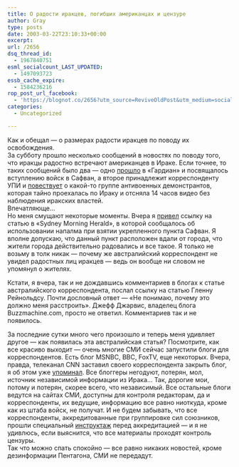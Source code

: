```yaml
---
title: О радости иракцев, погибших американцах и цензуре
author: Gray
type: posts
date: 2003-03-22T23:10:33+00:00
excerpt:
url: /2656
dsq_thread_id:
  - 1967840751
esml_socialcount_LAST_UPDATED:
  - 1497093723
essb_cache_expire:
  - 1584236216
rop_post_url_facebook:
  - 'https://blognot.co/2656?utm_source=ReviveOldPost&utm_medium=social&utm_campaign=ReviveOldPost'
categories:
  - Uncategorized

---
```








Как и обещал &#8212; о размерах радости иракцев по поводу их освобождения.  
За субботу прошло несколько сообщений в новостях по поводу того, что иракцы радостно встречают американцев в Ираке. Если точнее, то таких сообщений было два &#8212; одно <a href="http://www.guardian.co.uk/Iraq/Story/0,2763,919642,00.html" target="_blank">прошло</a> в &#171;Гардиан&#187; и посвящалось вступлению войск в Сафван, а второе принадлежит корреспонденту УПИ и <a href="http://www.upi.com/view.cfm?StoryID=20030321-023627-5923r" target="_blank">повествует</a> о какой-то группе антивоенных демонстрантов, которая тайно проехалась по Ираку и отсняла 14 часов видео без наблюдения иракских властей.  
Впечатляюще&#8230;  
Но меня смущают некоторые моменты. Вчера я <a href="http://www.searchengines.ru/blog/archives/000429.html" target="_blank">привел</a> ссылку на статью в &#171;Sydney Morning Herald&#187;, в которой сообщалось об использовании напалма при взятии укрепленного пункта Сафван. Я вполне допускаю, что данный пункт расположен вдали от города, что жители города действительно радовались и все такое. Я только не возьму в толк никак &#8212; почему же австралийский корреспондент не увидел радостных лиц иракцев &#8212; ведь он вообще ни словом не упомянул о жителях.

Кстати, я вчера, так и не дождавшись комментариев в блогах к статье австралийского корреспондента, послал ссылку на статью Гленну Рейнольдсу. Почти дословный ответ &#8212; &#171;Не понимаю, почему это должно меня расстроить&#187;. Джефф Джарвис, владелец блога Buzzmachine.com, просто не ответил. Комментариев так и не появилось.

За последние сутки много чего произошло и теперь меня удивляет другое &#8212; как появилась эта австралийская статья? Посмотрите, как все красиво выходит &#8212; очень многие СМИ сейчас запустили блоги для корреспондентов. Есть блог MSNBC, BBC, FoxTV, еще некоторых. Вчера, правда, телеканал CNN заставил своего корреспондента закрыть блог, я об этом уже <a href="http://www.searchengines.ru/blog/archives/000431.html" target="_blank">упоминал</a>. Все блоггеры негодуют, потерян, мол, источник независимой информации из Ирака&#8230; Так, дорогие мои, потому и потерян, скорее всего, что независимый. Все остальные блоги ведутся на сайтах СМИ, доступны для контроля редакторам, да и корреспонденты, их ведущие, информацию все равно ниоткуда, кроме как из штаба войск, не получат. И не будем забывать, что все корреспонденты, аккредитованные при группировке сил союзников, прошли специальный <a href="http://www.utro.ru/news/2003/02/24/129448.shtml" target="_blank">инструктаж</a> перед аккредитацией &#8212; и я не удивлюсь, если выяснится, что все материалы проходят контроль цензуры.  
Так что можно спать спокойно &#8212; все равно никаких новостей, кроме дезинформации Пентагона, СМИ не передадут.